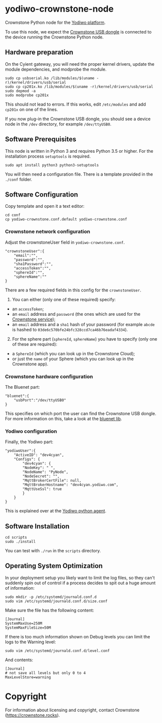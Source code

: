 # yodiwo-crownstone-node

Crownstone Python node for the [Yodiwo platform](https://www.yodiwo.com/).

To use this node, we expect the [Crownstone USB dongle](https://shop.crownstone.rocks/products/crownstone-usb-dongle) is connected to the device running the Crownstone Python node.

## Hardware preparation

On the Cyient gateway, you will need the proper kernel drivers, update the module dependencies, and modprobe the module.

    sudo cp usbserial.ko /lib/modules/$(uname -r)/kernel/drivers/usb/serial
    sudo cp cp201x.ko /lib/modules/$(uname -r)/kernel/drivers/usb/serial
    sudo depmod -a
    sudo modprobe cp201x

This should not lead to errors. If this works, edit `/etc/modules` and add `cp201x` on one of the lines.

If you now plug-in the Crownstone USB dongle, you should see a device node in the `/dev` directory, for example `/dev/ttyUSB0`.

## Software Prerequisites 

This node is written in Python 3 and requires Python 3.5 or higher. For the installation process `setuptools` is required.

```
sudo apt install python3 python3-setuptools
```

You will then need a configuration file. There is a template provided in the `./conf` folder.

## Software Configuration

Copy template and open it a text editor:

```
cd conf
cp yodiwo-crownstone.conf.default yodiwo-crownstone.conf
```

### Crownstone network configuration

Adjust the crownstoneUser field in `yodiwo-crownstone.conf`.

```
"crownstoneUser":{
    "email":"",
    "password":"",
    "sha1Password":"",
    "accessToken":"",
    "sphereId":"",
    "sphereName":""
}
```

There are a few required fields in this config for the `crownstoneUser`. 

1. You can either (only one of these required) specify:
- an `accessToken`;
- an `email` address and `password` (the ones which are used for the [Crownstone service](https://my.crownstone.rocks));
- an `email` address and a `sha1` hash of your password (for example `abcde` is hashed to `03de6c570bfe24bfc328ccd7ca46b76eadaf4334`).

2. For the sphere part (`sphereId`, `sphereName`) you have to specify (only one of these are required):
- a `SphereId` (which you can look up in the Crownstone Cloud);
- or just the `name` of your Sphere (which you can look up in the Crownstone app).

### Crownstone hardware configuration

The Bluenet part:

```
"bluenet":{
    "usbPort":"/dev/ttyUSB0"
}
```

This specifies on which port the user can find the Crownstone USB dongle. For more information on this, take a look at the [bluenet lib](https://github.com/crownstone/bluenet-python-lib).

### Yodiwo configuration

Finally, the Yodiwo part:

```
"yodiwoUser":{
    "ActiveID": "dev4cyan",
    "Configs": {
        "dev4cyan": {
        "NodeKey": " ",
        "NodeName": "PyNode",
        "NodeSecret": "",
        "MqttBrokerCertFile": null,
        "MqttBrokerHostname": "dev4cyan.yodiwo.com",
        "MqttUseSsl": true
        }
    }
}
```

This is explained over at the [Yodiwo python agent](https://github.com/crownstone/yodiwo-python-node).

## Software Installation

```
cd scripts
sudo ./install
```

You can test with `./run` in the `scripts` directory.

## Operating System Optimization 

In your deployment setup you likely want to limit the log files, so they can't suddenly spin out of control if a process decides to spit out a huge amount of information:

    sudo mkdir -p /etc/systemd/journald.conf.d
    sudo vim /etc/systemd/journald.conf.d/size.conf

Make sure the file has the following content:

    [Journal]
    SystemMaxUse=250M
    SystemMaxFileSize=50M

If there is too much information shown on Debug levels you can limit the logs to the Warning level:

    sudo vim /etc/systemd/journald.conf.d/level.conf

And contents:

    [Journal]
    # not save all levels but only 0 to 4
    MaxLevelStore=warning

# Copyright

For information about licensing and copyright, contact Crownstone (https://crownstone.rocks).
